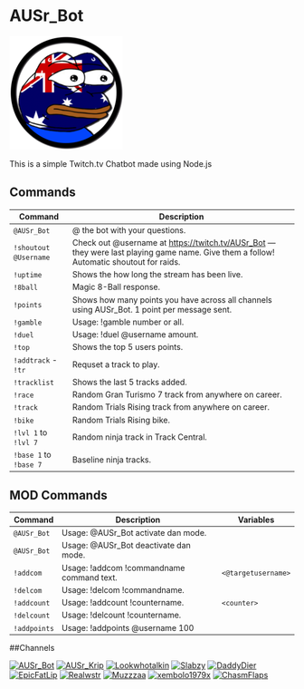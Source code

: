 # AUSr_Bot

![AUSr_Bot](/AUSr_Bot.png)

This is a simple Twitch.tv Chatbot made using Node.js

## Commands

Command                          | Description                                         
---------------------------------|-----------------------------------------------------
`@AUSr_Bot`                      | @ the bot with your questions. 
`!shoutout @Username`            | Check out @username at https://twitch.tv/AUSr_Bot — they were last playing game name. Give them a follow! Automatic shoutout for raids.
`!uptime`                        | Shows the how long the stream has been live.
`!8ball`                         | Magic 8-Ball response.
`!points`                        | Shows how many points you have across all channels using AUSr_Bot. 1 point per message sent.
`!gamble`                        | Usage: !gamble number or all.
`!duel`                          | Usage: !duel @username amount.
`!top`                           | Shows the top 5 users points.
`!addtrack` - `!tr`              | Requset a track to play.
`!tracklist`                     | Shows the last 5 tracks added.
`!race`                          | Random Gran Turismo 7 track from anywhere on career.
`!track`                         | Random Trials Rising track from anywhere on career.
`!bike`                          | Random Trials Rising bike.                                      
`!lvl 1` to `!lvl 7`             | Random ninja track in Track Central.                         
`!base 1` to `!base 7`           | Baseline ninja tracks.                              

## MOD Commands

Command                          | Description                                         | Variables
---------------------------------|-----------------------------------------------------|----------------------------
`@AUSr_Bot`                      | Usage: @AUSr_Bot activate dan mode.                 |
`@AUSr_Bot`                      | Usage: @AUSr_Bot deactivate dan mode.               |
`!addcom`                        | Usage: !addcom !commandname command text.           | `<@targetusername>`
`!delcom`                        | Usage: !delcom !commandname.                        |
`!addcount`                      | Usage: !addcount !countername.                      | `<counter>`
`!delcount`                      | Usage: !delcount !countername.                      |
`!addpoints`                     | Usage: !addpoints @username 100                     |

##Channels

[![AUSr_Bot](https://static-cdn.jtvnw.net/jtv_user_pictures/2fba3a35-3d23-44a3-914b-9c5d9114c8a0-profile_image-70x70.png)](https://www.twitch.tv/AUSr_Bot)
[![AUSr_Krip](https://static-cdn.jtvnw.net/jtv_user_pictures/8c777cef-8bd8-48ae-9b3b-df726c5e64d3-profile_image-70x70.png)](https://www.twitch.tv/AUSr_Krip)
[![Lookwhotalkin](https://static-cdn.jtvnw.net/jtv_user_pictures/59476d59-e21b-4610-aa69-8f5fb838d4e3-profile_image-70x70.jpeg)](https://www.twitch.tv/Lookwhotalkin)
[![Slabzy](https://static-cdn.jtvnw.net/jtv_user_pictures/42221747-4961-4703-bee9-e4cac81b610d-profile_image-70x70.png)](https://www.twitch.tv/Slabzy)
[![DaddyDier](https://static-cdn.jtvnw.net/jtv_user_pictures/236c0e60-2980-4155-883d-3b0b9ce2c8b0-profile_image-70x70.png)](https://www.twitch.tv/DaddyDier)
[![EpicFatLip](https://static-cdn.jtvnw.net/jtv_user_pictures/caec83c5-79f2-439d-b66a-3b0048a85528-profile_image-70x70.png)](https://www.twitch.tv/EpicFatLip)
[![Realwstr](https://static-cdn.jtvnw.net/jtv_user_pictures/4f9909ea-e2c0-4407-bc89-65990dc71974-profile_image-70x70.png)](https://www.twitch.tv/Realwstr)
[![Muzzzaa](https://static-cdn.jtvnw.net/jtv_user_pictures/c4752503-f354-4d97-8019-afc9fecbdbef-profile_image-70x70.png)](https://www.twitch.tv/Muzzzaa)
[![xembolo1979x](https://static-cdn.jtvnw.net/jtv_user_pictures/0c6ecff4-f67c-42a2-b86e-772fbf949797-profile_image-70x70.jpeg)](https://www.twitch.tv/xembolo1979x)
[![ChasmFlaps](https://static-cdn.jtvnw.net/jtv_user_pictures/6d5ff8a6-fbb3-4ef0-8bcc-9119b26c584f-profile_image-70x70.png)](https://www.twitch.tv/ChasmFlaps)

